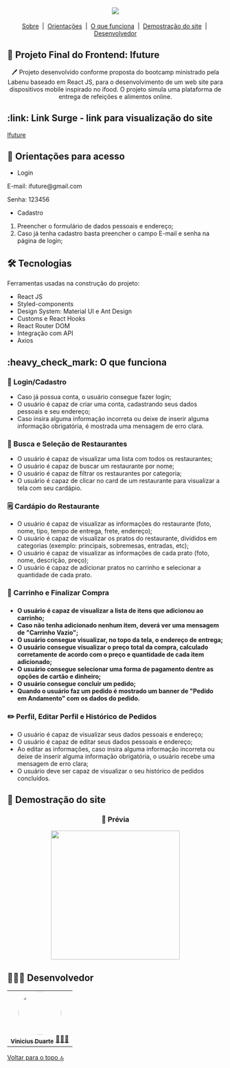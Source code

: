 <h1 id= "top" align="center"><img src="https://user-images.githubusercontent.com/92999708/210407906-e3bd1426-2135-412b-b75f-4ac8e71b39d6.png" />

</h1>

<p align="center">
  <a href="#sobre">Sobre</a> &#xa0;|&#xa0; 
  <a href="#orientar">Orientações</a> &#xa0;|&#xa0; 
  <a href="#funciona">O que funciona</a> &#xa0;|&#xa0;
  <a href="#imagens">Demostração do site</a>  &#xa0;|&#xa0;
  <a href="#desenvolvedor">Desenvolvedor</a> 
</p>

<h2 id="sobre">🍔 Projeto Final do Frontend: Ifuture </h2>

<p align="center">🖊️ Projeto desenvolvido conforme proposta do bootcamp ministrado pela Labenu baseado em React JS, para o desenvolvimento de um web site para dispositivos mobile inspirado no ifood. O projeto simula uma plataforma de entrega de refeições e alimentos online. </p>

<h2 id="link">:link: Link Surge - link para visualização do site</h2>
 <a href="ripe-brass.surge.sh">Ifuture</a>
 
 <h2 id="orientar">🚨 Orientações para acesso</h2>
 
 * Login
  <p>E-mail: ifuture@gmail.com</p>
  <p>Senha: 123456</p>
  
  * Cadastro

1. Preencher o formulário de dados pessoais e endereço;
2. Caso já tenha cadastro basta preencher o campo E-mail e senha na página de login;


<h2 id="tecnologias"> 🛠 Tecnologias </h2>

Ferramentas usadas na construção do projeto:

* React JS
* Styled-components
* Design System: Material UI e Ant Design
* Customs e React Hooks
* React Router DOM
* Integração com API
* Axios


<h2 id="funciona">:heavy_check_mark: O que funciona</h2>

<h3> 👤 Login/Cadastro</h3>

* Caso já possua conta, o usuário consegue fazer login;
* O usuário é capaz de criar uma conta, cadastrando seus dados pessoais e seu endereço;
* Caso insira alguma informação incorreta ou deixe de inserir alguma informação obrigatória, é mostrada uma mensagem de erro clara.

<h3>🔎 Busca e Seleção de Restaurantes</h3>

* O usuário é capaz de visualizar uma lista com todos os restaurantes;
* O usuário é capaz de buscar um restaurante por nome;
* O usuário é capaz de filtrar os restaurantes por categoria;
* O usuário é capaz de clicar no card de um restaurante para visualizar a tela com seu cardápio.

<h3>🗒️ Cardápio do Restaurante</h3>

* O usuário é capaz de visualizar as informações do restaurante (foto, nome, tipo, tempo de entrega, frete, endereço);
* O usuário é capaz de visualizar os pratos do restaurante, divididos em categorias (exemplo: principais, sobremesas, entradas, etc);
* O usuário é capaz de visualizar as informações de cada prato (foto, nome, descrição, preço);
* O usuário é capaz de adicionar pratos no carrinho e selecionar a quantidade de cada prato.

<h3>🛒 Carrinho e Finalizar Compra<h3> 

<h4>
  
* O usuário é capaz de visualizar a lista de itens que adicionou ao carrinho;
* Caso não tenha adicionado nenhum item, deverá ver uma mensagem de "Carrinho Vazio";
* O usuário consegue visualizar, no topo da tela, o endereço de entrega;
* O usuário consegue visualizar o preço total da compra, calculado corretamente de acordo com o preço e quantidade de cada item adicionado;
* O usuário consegue selecionar uma forma de pagamento dentre as opções de cartão e dinheiro;
* O usuário consegue concluir um pedido;
* Quando o usuário faz um pedido é mostrado um banner de "Pedido em Andamento" com os dados do pedido.

</h4>  
  
<h3>✏️ Perfil, Editar Perfil e Histórico de Pedidos</h3>
  
* O usuário é capaz de visualizar seus dados pessoais e endereço;
* O usuário é capaz de editar seus dados pessoais e endereço;
* Ao editar as informações, caso insira alguma informação incorreta ou deixe de inserir alguma informação obrigatória, o usuário recebe uma mensagem de erro clara;
* O usuário deve ser capaz de visualizar o seu histórico de pedidos concluídos.

<h2 id ="imagens"> 📱 Demostração do site</h2>


  <h3 align="center">👀 Prévia</h3>

  <p align="center">
  <img width="300" src="https://user-images.githubusercontent.com/92999708/210623179-049281c0-990e-4ed6-a600-29789fbb8fd3.gif"/>
  </p>

  
  <h2 id="desenvolvedor">👷🏻‍♂ Desenvolvedor</h2>
<table> 
<tr>
  <td align="center"><a href="https://github.com/ViniciusDuarte17"><img style="border-radius: 50%" src="https://user-images.githubusercontent.com/92999708/210431021-9923435c-eefe-4757-b8e2-e441910a4e88.png" width="100px" alt=""/>
 <br />
 <sub><b>Vinicius Duarte</b></sub></a> <a href="https://github.com/ViniciusDuarte17">👩🏻‍💻</a></td>
 </tr>
</table>

<a href="#top">Voltar para o topo 🔝</a>
